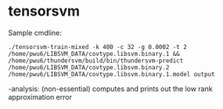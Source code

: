# tensorsvm

Sample cmdline: 

```
./tensorsvm-train-mixed -k 400 -c 32 -g 0.0002 -t 2  /home/pwu6/LIBSVM_DATA/covtype.libsvm.binary.1 && /home/pwu6/thundersvm/build/bin/thundersvm-predict /home/pwu6/LIBSVM_DATA/covtype.libsvm.binary.2  /home/pwu6/LIBSVM_DATA/covtype.libsvm.binary.1.model output
```

-analysis: (non-essential) computes and prints out the low rank approximation error
